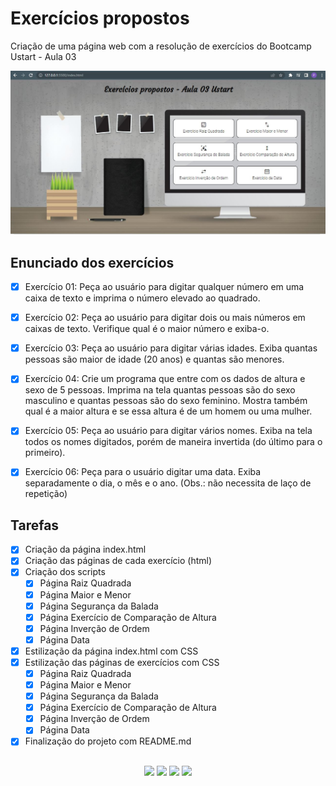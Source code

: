 # Exercícios propostos

Criação de uma página web com a resolução de exercícios do Bootcamp Ustart - Aula 03

![image](assets/img/index.JPG)

###

## Enunciado dos exercícios

- [x] Exercício 01: Peça ao usuário para digitar qualquer número em uma caixa de texto e imprima o
número elevado ao quadrado.

- [x] Exercício 02: Peça ao usuário para digitar dois ou mais números em caixas de texto. Verifique
qual é o maior número e exiba-o.

- [x] Exercício 03: Peça ao usuário para digitar várias idades. Exiba quantas pessoas são maior de
idade (20 anos) e quantas são menores.

- [x] Exercício 04: Crie um programa que entre com os dados de altura e sexo de 5 pessoas. Imprima
na tela quantas pessoas são do sexo masculino e quantas pessoas são do sexo feminino. Mostra também qual é a maior altura e se essa altura é de um homem ou uma mulher.

- [x] Exercício 05: Peça ao usuário para digitar vários nomes. Exiba na tela todos os nomes digitados, porém de maneira invertida (do último para o primeiro).

- [x] Exercício 06: Peça para o usuário digitar uma data. Exiba separadamente o dia, o mês e o ano.
(Obs.: não necessita de laço de repetição)

###


## Tarefas

- [x] Criação da página index.html
- [x] Criação das páginas de cada exercício (html)
- [x] Criação dos scripts
  - [x] Página Raiz Quadrada
  - [x] Página Maior e Menor
  - [x] Página Segurança da Balada
  - [x] Página Exercício de Comparação de Altura
  - [x] Página Inverção de Ordem
  - [x] Página Data
- [x] Estilização da página index.html com CSS
- [x] Estilização das páginas de exercícios com CSS
  - [x] Página Raiz Quadrada
  - [x] Página Maior e Menor
  - [x] Página Segurança da Balada
  - [x] Página Exercício de Comparação de Altura
  - [x] Página Inverção de Ordem
  - [x] Página Data
- [x] Finalização do projeto com README.md

##
 
<div align="center">
   <a href="https://linktr.ee/patrickmarques_pk" target="_blank"><img src="https://img.shields.io/badge/Linktree-43e660?style=for-the-badge&logo=linktree&logoColor=white"></a>
  <a href="https://www.instagram.com/pkmarques7/" target="_blank"><img src="https://img.shields.io/badge/-Instagram-%23E4405F?style=for-the-badge&logo=instagram&logoColor=white"></a>
  <a href="https://www.linkedin.com/in/patrick-marques-0290b489/" target="_blank"><img src="https://img.shields.io/badge/-LinkedIn-%230077B5?style=for-the-badge&logo=linkedin&logoColor=white"></a>
  <a href = "mailto:patrickmarques_adm@outlook.com" target="_blank"><img src="https://img.shields.io/badge/-Outlook-0078d4?style=for-the-badge&logo=microsoft&logoColor=white"></a>
 </div>